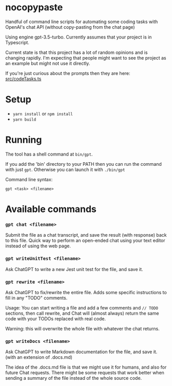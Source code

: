 
# nocopypaste #

Handful of command line scripts for automating some coding tasks with OpenAI's chat API (without copy-pasting
from the chat page)

Using engine gpt-3.5-turbo. Currently assumes that your project is in Typescript.

Current state is that this project has a lot of random opinions and is changing rapidly. I'm expecting
that people might want to see the project as an example but might not use it directly.

If you're just curious about the prompts then they are here: [src/codeTasks.ts](./src/codeTasks.ts)

# Setup #

 - `yarn install` or `npm install`
 - `yarn build`

# Running #

The tool has a shell command at `bin/gpt`.

If you add the 'bin' directory to your PATH then you can run the command with just `gpt`. Otherwise
you can launch it with `./bin/gpt`

Command line syntax:

    gpt <task> <filename>

# Available commands #

### `gpt chat <filename>` ###

Submit the file as a chat transcript, and save the result (with response) back to this file. Quick way to
perform an open-ended chat using your text editor instead of using the web page.

### `gpt writeUnitTest <filename>` ###

Ask ChatGPT to write a new Jest unit test for the file, and save it.

### `gpt rewrite <filename>` ###

Ask ChatGPT to fix/rewrite the entire file. Adds some specific instructions to fill in any "TODO" comments.

Usage: You can start writing a file and add a few comments and `// TODO` sections, then call rewrite, and Chat
will (almost always) return the same code with your TODOs replaced with real code.

Warning: this will overwrite the whole file with whatever the chat returns.

### `gpt writeDocs <filename>` ###

Ask ChatGPT to write Markdown documentation for the file, and save it. (with an extension of .docs.md)

The idea of the .docs.md file is that we might use it for humans, and also for future Chat requests.
There might be some requests that work better when sending a summary of the file instead of the whole source
code.
